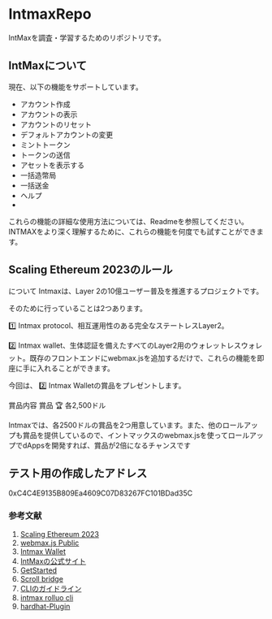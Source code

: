 # IntmaxRepo

IntMaxを調査・学習するためのリポジトリです。

## IntMaxについて

現在、以下の機能をサポートしています。

- アカウント作成
- アカウントの表示
- アカウントのリセット
- デフォルトアカウントの変更
- ミントトークン
- トークンの送信
- アセットを表示する
- 一括造幣局
- 一括送金
- ヘルプ
- 
これらの機能の詳細な使用方法については、Readmeを参照してください。  
INTMAXをより深く理解するために、これらの機能を何度でも試すことができます。

## Scaling Ethereum 2023のルール

について
Intmaxは、Layer 2の10億ユーザー普及を推進するプロジェクトです。

そのために行っていることは2つあります。

1️⃣ Intmax protocol、相互運用性のある完全なステートレスLayer2。

2️⃣ Intmax wallet、生体認証を備えたすべてのLayer2用のウォレットレスウォレット。既存のフロントエンドにwebmax.jsを追加するだけで、これらの機能を即座に手に入れることができます。

今回は、 2️⃣ Intmax Walletの賞品をプレゼントします。

賞品内容
賞品 🏆 各2,500ドル

Intmaxでは、各2500ドルの賞品を2つ用意しています。また、他のロールアップも賞品を提供しているので、イントマックスのwebmax.jsを使ってロールアップでdAppsを開発すれば、賞品が2倍になるチャンスです

## テスト用の作成したアドレス

0xC4C4E9135B809Ea4609C07D83267FC101BDad35C

### 参考文献
1. [Scaling Ethereum 2023](https://ethglobal.com/events/scaling2023/prizes/intmax-intmax-5ejin)
2. [webmax.js Public](https://github.com/InternetMaximalism/webmax.js)
3. [Intmax Wallet](https://drive.google.com/file/d/16AcEheRMEtX9GgjOcQiFQZNQR8ZCPAS0/view)
4. [IntMaxの公式サイト](https://intmax.io/)
5. [GetStarted](https://docs.testnet.intmax.io/getting-started/overview)
6. [Scroll bridge](https://scroll.io/bridge)
7. [CLIのガイドライン](https://docs.testnet.intmax.io/getting-started/interface-guide)
8. [intmax rolluo cli](https://github.com/InternetMaximalism/intmax-rollup-cli)
9. [hardhat-Plugin](https://github.com/mashharuki/intmax-interoperability-plugin)
